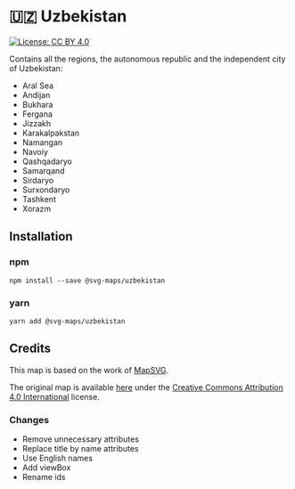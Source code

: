 # 🇺🇿 Uzbekistan

[![License: CC BY 4.0](https://img.shields.io/badge/License-CC%20BY%204.0-blue.svg)](https://creativecommons.org/licenses/by/4.0/)

Contains all the regions, the autonomous republic and the independent city of Uzbekistan:
* Aral Sea
* Andijan
* Bukhara
* Fergana
* Jizzakh
* Karakalpakstan
* Namangan
* Navoiy
* Qashqadaryo
* Samarqand
* Sirdaryo
* Surxondaryo
* Tashkent
* Xorazm

## Installation

### npm

`npm install --save @svg-maps/uzbekistan`

### yarn

`yarn add @svg-maps/uzbekistan`

## Credits

This map is based on the work of [MapSVG](https://mapsvg.com).

The original map is available [here](https://mapsvg.com/maps/uzbekistan) under the [Creative Commons Attribution 4.0 International](https://creativecommons.org/licenses/by/4.0/) license.

### Changes

* Remove unnecessary attributes
* Replace title by name attributes
* Use English names
* Add viewBox
* Rename ids
